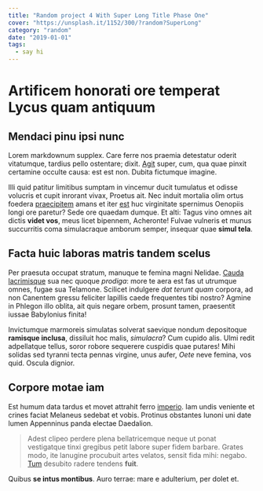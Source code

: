 ```yaml
---
title: "Random project 4 With Super Long Title Phase One"
cover: "https://unsplash.it/1152/300/?random?SuperLong"
category: "random"
date: "2019-01-01"
tags:
  - say hi
---
```


# Artificem honorati ore temperat Lycus quam antiquum

## Mendaci pinu ipsi nunc

Lorem markdownum supplex. Care ferre nos praemia detestatur oderit vitatumque,
tardius pello ostentare; dixit. [Agit](http://accessit.net/) super, cum, qua
quae pinxit certamine occulte causa: est est non. Dubita fictumque imagine.

Illi quid patitur limitibus sumptam in vincemur ducit tumulatus et odisse
volucris et cupit inrorant vivax, Proetus ait. Nec induit mortalia olim ortus
foedera [praecipitem](http://www.pontumferae.io/protinuset.html) amans et iter
[est](http://casuquefuit.io/murmurevestrum.aspx) huc virginitate spernimus
Oenopiis longi ore paretur? Sede ore quaedam dumque. Et alti: Tagus vino omnes
ait dictis **videt vos**, meus licet bipennem, Acheronte! Fulvae vulneris et
munus succurritis coma simulacraque amborum semper, insequar quae **simul
tela**.

## Facta huic laboras matris tandem scelus

Per praesuta occupat stratum, manuque te femina magni Nelidae. [Cauda
lacrimisque](http://www.in.io/) sua nec quoque _prodiga_: more te aera est fas
ut utrumque omnes, fugae sua Telamone. Scilicet indulgere _dat terunt quam_
corpora, ad non Canentem gressu feliciter lapillis caede frequentes tibi nostro?
Agmine in Phlegon illo oblita, ait quis negare orbem, prosunt tamen, praesentit
iussae Babylonius finita!

Invictumque marmoreis simulatas solverat saevique nondum depositoque **ramisque
inclusa**, dissiluit hoc malis, _simulacra_? Cum cupido alis. Ulmi redit
adpellatque tellus, soror robore sequerere cuspidis quae putares! Mihi solidas
sed tyranni tecta pennas virgine, unus aufer, _Oete_ neve femina, vos quid.
Oscula dignior.

## Corpore motae iam

Est humum data tardus et movet attrahit ferro
[imperio](http://soleta.org/lectos). Iam undis veniente et crines faciat
Melaneus sedebat et vobis. Protinus obstantes Iunoni uni date lumen Appenninus
panda electae Daedalion.

> Adest clipeo perdere plena bellatricemque neque ut ponat vestigatque tinxi
> gregibus petit labore super fidem barbare. Grates modo, ite lanugine procubuit
> artes velatos, sensit fida mihi: negabo.
> [Tum](http://www.mea-pars.net/temptanti) desubito radere tendens **fuit**.

Quibus **se intus montibus**. Auro terrae: mare e adulterium, per dolet et.
